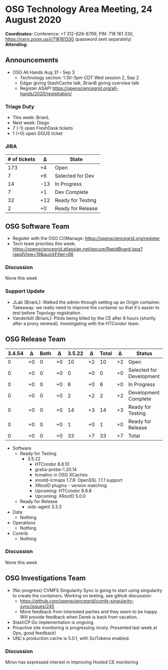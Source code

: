 # OSG Technology Area Meeting, 24 August 2020

**Coordinates:** Conference: +1 312-626-6799, PIN: 718 161 330, <https://cern.zoom.us/j/718161330> (password sent separately)  
**Attending:**   


## Announcements

-   OSG All Hands Aug 31 - Sep 3  
    -   Technology section: 1:30-3pm CDT Wed session 2, Sep 2
    -   Edgar giving StashCache talk, BrianB giving overview talk
    -   Register ASAP! <https://opensciencegrid.org/all-hands/2020/registration/>


### Triage Duty

-   This week: BrianL
-   Next week: Diego
-   7 (-1) open FreshDesk tickets
-   1 (+0) open GGUS ticket


### JIRA

| # of tickets | &Delta; | State             |
|------------ |------- |----------------- |
| 173          | +4      | Open              |
| 7            | +6      | Selected for Dev  |
| 14           | -13     | In Progress       |
| 7            | +1      | Dev Complete      |
| 32           | +12     | Ready for Testing |
| 2            | +0      | Ready for Release |


## OSG Software Team

-   Register with the OSG COManage: <https://opensciencegrid.org/register>
-   Tech team priorities this week: <https://opensciencegrid.atlassian.net/secure/RapidBoard.jspa?rapidView=19&quickFilter=66>


### Discussion

None this week  


### Support Update

-   JLab (BrianL): Walked the admin through setting up an Origin container.  
    Takeaway: we really need to improve the container so that it's easier to test before Topology registration.
-   Vanderbilt (BrianL): Pilots being killed by the CE after 8 hours (shortly after a proxy renewal). Investigating with the HTCondor team.


## OSG Release Team

| 3.4.54 | &Delta; | Both | &Delta; | 3.5.22 | &Delta; | Total | &Delta; | Status                   |
| ------ | ------- | ---- | ------- | ------ | ------- | ----- | ------- | ------------------------ |
| 0      | +0      | 0    | +0      | 10     | +2      | 10    | +2      | Open                     |
| 0      | +0      | 0    | +0      | 0      | +0      | 0     | +0      | Selected for Development |
| 0      | +0      | 0    | +0      | 6      | +0      | 6     | +0      | In Progress              |
| 0      | +0      | 0    | +0      | 2      | +2      | 2     | +2      | Development Complete     |
| 0      | +0      | 0    | +0      | 14     | +3      | 14    | +3      | Ready for Testing        |
| 0      | +0      | 0    | +0      | 1      | +0      | 1     | +0      | Ready for Release        |
| 0      | +0      | 0    | +0      | 33     | +7      | 33    | +7      | Total                    |

-   Software  
    -   Ready for Testing  
        -   3.5.22  
            -   HTCondor 8.8.10
            -   gratia-probe-1.20.14
            -   tcmalloc in OSG XCaches
            -   xrootd-lcmaps 1.7.8: OpenSSL 1.1.1 support
            -   XRootD plugins - version matching
            -   Upcoming: HTCondor 8.9.8
            -   Upcoming: XRootD 5.0.0
    -   Ready for Release  
        -   oidc-agent 3.3.3
-   Data  
    -   Nothing
-   Operations  
    -   Nothing
-   Contrib  
    -   Nothing


### Discussion

None this week  


## OSG Investigations Team

-   (No-progress) CVMFS Singularity Sync is going to start using singularity to create the containers. Working on testing, see github discussion:  
    -   <https://github.com/opensciencegrid/cvmfs-singularity-sync/issues/245>
    -   More feedback from interested parties and they seem to be happy. Will provide feedback when Derek is back from vacation.
-   StashCP Go implementation is ongoing.
-   Proactive site monitoring is progressing nicely.  Presented last week at Ops, good feedback!
-   UNL's production cache is 5.0.1, with SciTokens enabled.


### Discussion

Miron has expressed interest in improving Hosted CE monitoring
